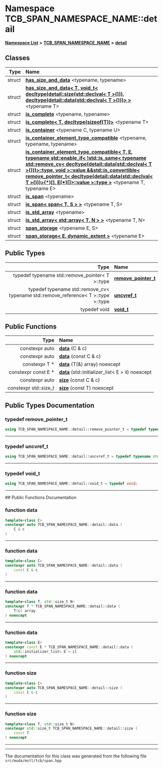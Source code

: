 

# Namespace TCB\_SPAN\_NAMESPACE\_NAME::detail



[**Namespace List**](namespaces.md) **>** [**TCB\_SPAN\_NAMESPACE\_NAME**](namespace_t_c_b___s_p_a_n___n_a_m_e_s_p_a_c_e___n_a_m_e.md) **>** [**detail**](namespace_t_c_b___s_p_a_n___n_a_m_e_s_p_a_c_e___n_a_m_e_1_1detail.md)




















## Classes

| Type | Name |
| ---: | :--- |
| struct | [**has\_size\_and\_data**](struct_t_c_b___s_p_a_n___n_a_m_e_s_p_a_c_e___n_a_m_e_1_1detail_1_1has__size__and__data.md) &lt;typename, typename&gt;<br> |
| struct | [**has\_size\_and\_data&lt; T, void\_t&lt; decltype(detail::size(std::declval&lt; T &gt;())), decltype(detail::data(std::declval&lt; T &gt;()))&gt; &gt;**](struct_t_c_b___s_p_a_n___n_a_m_e_s_p_a_c_e___n_a_m_e_1_1detail_1_1has__size__and__data_3_01_t_00fcf51269242c64e6f704600d32eb2114.md) &lt;typename T&gt;<br> |
| struct | [**is\_complete**](struct_t_c_b___s_p_a_n___n_a_m_e_s_p_a_c_e___n_a_m_e_1_1detail_1_1is__complete.md) &lt;typename, typename&gt;<br> |
| struct | [**is\_complete&lt; T, decltype(sizeof(T))&gt;**](struct_t_c_b___s_p_a_n___n_a_m_e_s_p_a_c_e___n_a_m_e_1_1detail_1_1is__complete_3_01_t_00_01decltype_07sizeof_07_t_08_08_4.md) &lt;typename T&gt;<br> |
| struct | [**is\_container**](struct_t_c_b___s_p_a_n___n_a_m_e_s_p_a_c_e___n_a_m_e_1_1detail_1_1is__container.md) &lt;typename C, typename U&gt;<br> |
| struct | [**is\_container\_element\_type\_compatible**](struct_t_c_b___s_p_a_n___n_a_m_e_s_p_a_c_e___n_a_m_e_1_1detail_1_1is__container__element__type__compatible.md) &lt;typename, typename, typename&gt;<br> |
| struct | [**is\_container\_element\_type\_compatible&lt; T, E, typename std::enable\_if&lt; !std::is\_same&lt; typename std::remove\_cv&lt; decltype(detail::data(std::declval&lt; T &gt;()))&gt;::type, void &gt;::value &&std::is\_convertible&lt; remove\_pointer\_t&lt; decltype(detail::data(std::declval&lt; T &gt;()))&gt;(\*)[], E(\*)[]&gt;::value &gt;::type &gt;**](struct_t_c_b___s_p_a_n___n_a_m_e_s_p_a_c_e___n_a_m_e_1_1detail_1_1is__container__element__type__c072d1469943930dc7881b664700551d.md) &lt;typename T, typename E&gt;<br> |
| struct | [**is\_span**](struct_t_c_b___s_p_a_n___n_a_m_e_s_p_a_c_e___n_a_m_e_1_1detail_1_1is__span.md) &lt;typename&gt;<br> |
| struct | [**is\_span&lt; span&lt; T, S &gt; &gt;**](struct_t_c_b___s_p_a_n___n_a_m_e_s_p_a_c_e___n_a_m_e_1_1detail_1_1is__span_3_01span_3_01_t_00_01_s_01_4_01_4.md) &lt;typename T, S&gt;<br> |
| struct | [**is\_std\_array**](struct_t_c_b___s_p_a_n___n_a_m_e_s_p_a_c_e___n_a_m_e_1_1detail_1_1is__std__array.md) &lt;typename&gt;<br> |
| struct | [**is\_std\_array&lt; std::array&lt; T, N &gt; &gt;**](struct_t_c_b___s_p_a_n___n_a_m_e_s_p_a_c_e___n_a_m_e_1_1detail_1_1is__std__array_3_01std_1_1array_3_01_t_00_01_n_01_4_01_4.md) &lt;typename T, N&gt;<br> |
| struct | [**span\_storage**](struct_t_c_b___s_p_a_n___n_a_m_e_s_p_a_c_e___n_a_m_e_1_1detail_1_1span__storage.md) &lt;typename E, S&gt;<br> |
| struct | [**span\_storage&lt; E, dynamic\_extent &gt;**](struct_t_c_b___s_p_a_n___n_a_m_e_s_p_a_c_e___n_a_m_e_1_1detail_1_1span__storage_3_01_e_00_01dynamic__extent_01_4.md) &lt;typename E&gt;<br> |


## Public Types

| Type | Name |
| ---: | :--- |
| typedef typename std::remove\_pointer&lt; T &gt;::type | [**remove\_pointer\_t**](#typedef-remove_pointer_t)  <br> |
| typedef typename std::remove\_cv&lt; typename std::remove\_reference&lt; T &gt;::type &gt;::type | [**uncvref\_t**](#typedef-uncvref_t)  <br> |
| typedef void | [**void\_t**](#typedef-void_t)  <br> |




















## Public Functions

| Type | Name |
| ---: | :--- |
|  constexpr auto | [**data**](#function-data) (C & c) <br> |
|  constexpr auto | [**data**](#function-data) (const C & c) <br> |
|  constexpr T \* | [**data**](#function-data) (T(&) array) noexcept<br> |
|  constexpr const E \* | [**data**](#function-data) (std::initializer\_list&lt; E &gt; il) noexcept<br> |
|  constexpr auto | [**size**](#function-size) (const C & c) <br> |
|  constexpr std::size\_t | [**size**](#function-size) (const  T) noexcept<br> |




























## Public Types Documentation




### typedef remove\_pointer\_t 

```C++
using TCB_SPAN_NAMESPACE_NAME::detail::remove_pointer_t = typedef typename std::remove_pointer<T>::type;
```




<hr>



### typedef uncvref\_t 

```C++
using TCB_SPAN_NAMESPACE_NAME::detail::uncvref_t = typedef typename std::remove_cv<typename std::remove_reference<T>::type>::type;
```




<hr>



### typedef void\_t 

```C++
using TCB_SPAN_NAMESPACE_NAME::detail::void_t = typedef void;
```




<hr>
## Public Functions Documentation




### function data 

```C++
template<class C>
constexpr auto TCB_SPAN_NAMESPACE_NAME::detail::data (
    C & c
) 
```




<hr>



### function data 

```C++
template<class C>
constexpr auto TCB_SPAN_NAMESPACE_NAME::detail::data (
    const C & c
) 
```




<hr>



### function data 

```C++
template<class T, std::size_t N>
constexpr T * TCB_SPAN_NAMESPACE_NAME::detail::data (
    T(&) array
) noexcept
```




<hr>



### function data 

```C++
template<class E>
constexpr const E * TCB_SPAN_NAMESPACE_NAME::detail::data (
    std::initializer_list< E > il
) noexcept
```




<hr>



### function size 

```C++
template<class C>
constexpr auto TCB_SPAN_NAMESPACE_NAME::detail::size (
    const C & c
) 
```




<hr>



### function size 

```C++
template<class T, std::size_t N>
constexpr std::size_t TCB_SPAN_NAMESPACE_NAME::detail::size (
    const T
) noexcept
```




<hr>

------------------------------
The documentation for this class was generated from the following file `src/muda/mstl/tcb/span.hpp`

